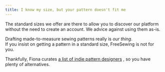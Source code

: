 ```yaml
---
title: I know my size, but your pattern doesn't fit me
---
```


The standard sizes we offer are there to allow you to discover our platform without the need to create an account. We advice against using them as-is.

Drafting made-to-measure sewing patterns really is *our thing*.\
If you insist on getting a pattern in a standard size, FreeSewing is not for you.

Thankfully, Fiona curates [a list of indie pattern designers](https://chainstitcher.blogspot.com/p/indie-pattern-designers.html) , so you have plenty of alternatives.
